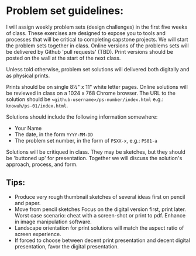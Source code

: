 # Problem set guidelines:

I will assign weekly problem sets (design challenges) in the first five weeks of class. These exercises are designed to expose you to tools and processes that will be critical to completing capstone projects. We will start the problem sets together in class. Online versions of the problems sets will be delivered by Github 'pull requests' (TBD). Print versions should be posted on the wall at the start of the next class.

Unless told otherwise, problem set solutions will delivered both digitally and as physical prints.

Prints should be on single 8½" x 11" white letter pages.
Online solutions will be reviewed in class on a 1024 x 768 Chrome browser. The URL to the solution should be `<github-username>/ps-number/index.html` e.g.: `knowuh/ps-01/index.html`.

Solutions should include the following information somewhere:

* Your Name
* The date, in the form `YYYY-MM-DD`
* The problem set number, in the form of `PSXX-x`, e.g.: `PS01-a`

Solutions will be critiqued in class. They may be sketches, but they should be 'buttoned up' for presentation. Together we will discuss the solution's approach, process, and form.

## Tips:

* Produce very rough thumbnail sketches of several ideas first on pencil and paper.
* Move from pencil sketches Focus on the digital version first, print later.  Worst case scenario: cheat with a screen-shot or print to pdf. Enhance in image manipulation software.
* Landscape orientation for print solutions will match the aspect ratio of screen experience.
* If forced to choose between decent print presentation and decent digital presentation, favor the digital presentation.